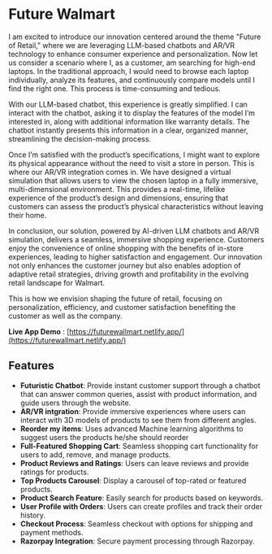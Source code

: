 # Future Walmart

I am excited to introduce our innovation centered around the theme "Future of Retail," where we are leveraging LLM-based chatbots and AR/VR technology to enhance consumer experience and personalization. Now let us consider a scenario where I, as a customer, am searching for high-end laptops. In the traditional approach, I would need to browse each laptop individually, analyze its features, and continuously compare models until I find the right one. This process is time-consuming and tedious.

With our LLM-based chatbot, this experience is greatly simplified. I can interact with the chatbot, asking it to display the features of the model I’m interested in, along with additional information like warranty details. The chatbot instantly presents this information in a clear, organized manner, streamlining the decision-making process.

Once I’m satisfied with the product’s specifications, I might want to explore its physical appearance without the need to visit a store in person. This is where our AR/VR integration comes in. We have designed a virtual simulation that allows users to view the chosen laptop in a fully immersive, multi-dimensional environment. This provides a real-time, lifelike experience of the product’s design and dimensions, ensuring that customers can assess the product’s physical characteristics without leaving their home.

In conclusion, our solution, powered by AI-driven LLM chatbots and AR/VR simulation, delivers a seamless, immersive shopping experience. Customers enjoy the convenience of online shopping with the benefits of in-store experiences, leading to higher satisfaction and engagement. Our innovation not only enhances the customer journey but also enables adoption of adaptive retail strategies, driving growth and profitability in the evolving retail landscape for Walmart.

This is how we envision shaping the future of retail, focusing on personalization, efficiency, and customer satisfaction benefiting the customer as well as the company.

**Live App Demo** : [https://futurewallmart.netlify.app/](https://futurewallmart.netlify.app/)</br>


## Features
- **Futuristic Chatbot**: Provide instant customer support through a chatbot that can answer common queries, assist with product information, and guide users through the website.
- **AR/VR intgration**: Provide immersive experiences where users can interact with 3D models of products to see them from different angles.
- **Reorder my items**: Uses advanced Machine learning algorithms to suggest users the products he/she should reorder
- **Full-Featured Shopping Cart**: Seamless shopping cart functionality for users to add, remove, and manage products.
- **Product Reviews and Ratings**: Users can leave reviews and provide ratings for products.
- **Top Products Carousel**: Display a carousel of top-rated or featured products.
- **Product Search Feature**: Easily search for products based on keywords.
- **User Profile with Orders**: Users can create profiles and track their order history.
- **Checkout Process**: Seamless checkout with options for shipping and payment methods.
- **Razorpay Integration**: Secure payment processing through Razorpay.



